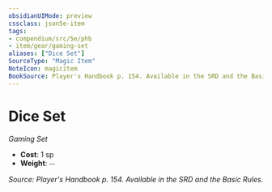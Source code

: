 ```yaml
---
obsidianUIMode: preview
cssclass: json5e-item
tags:
- compendium/src/5e/phb
- item/gear/gaming-set
aliases: ["Dice Set"]
SourceType: "Magic Item"
NoteIcon: magicitem
BookSource: Player's Handbook p. 154. Available in the SRD and the Basic Rules.
---
```

# Dice Set
*Gaming Set*  

- **Cost**: 1 sp
- **Weight**: ⏤

*Source: Player's Handbook p. 154. Available in the SRD and the Basic Rules.*